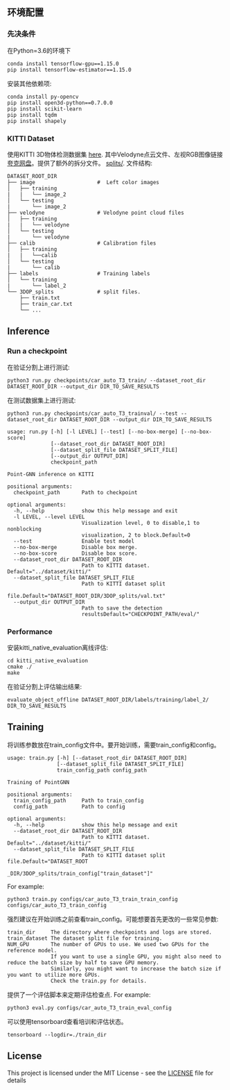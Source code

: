 ## 环境配置

### 先决条件
在Python=3.6的环境下
```
conda install tensorflow-gpu==1.15.0
pip install tensorflow-estimator==1.15.0
```

安装其他依赖项: 
```
conda install py-opencv
pip install open3d-python==0.7.0.0
pip install scikit-learn
pip install tqdm
pip install shapely
```

### KITTI Dataset

使用KITTI 3D物体检测数据集 [here](https://blog.csdn.net/qq_16137569/article/details/118873033). 其中Velodyne点云文件、左视RGB图像链接[夸克网盘](https://pan.quark.cn/s/9f59ca7b5628)。提供了额外的拆分文件。 [splits/](splits). 文件结构:

    DATASET_ROOT_DIR
    ├── image                    #  Left color images
    │   ├── training
    |   |   └── image_2            
    │   └── testing
    |       └── image_2 
    ├── velodyne                 # Velodyne point cloud files
    │   ├── training
    |   |   └── velodyne            
    │   └── testing
    |       └── velodyne 
    ├── calib                    # Calibration files
    │   ├── training
    |   |   └──calib            
    │   └── testing
    |       └── calib 
    ├── labels                   # Training labels
    │   └── training
    |       └── label_2
    └── 3DOP_splits              # split files.
        ├── train.txt
        ├── train_car.txt
        └── ...


## Inference
### Run a checkpoint
在验证分割上进行测试:
```
python3 run.py checkpoints/car_auto_T3_train/ --dataset_root_dir DATASET_ROOT_DIR --output_dir DIR_TO_SAVE_RESULTS
```
在测试数据集上进行测试:
```
python3 run.py checkpoints/car_auto_T3_trainval/ --test --dataset_root_dir DATASET_ROOT_DIR --output_dir DIR_TO_SAVE_RESULTS
```

```
usage: run.py [-h] [-l LEVEL] [--test] [--no-box-merge] [--no-box-score]
              [--dataset_root_dir DATASET_ROOT_DIR]
              [--dataset_split_file DATASET_SPLIT_FILE]
              [--output_dir OUTPUT_DIR]
              checkpoint_path

Point-GNN inference on KITTI

positional arguments:
  checkpoint_path       Path to checkpoint

optional arguments:
  -h, --help            show this help message and exit
  -l LEVEL, --level LEVEL
                        Visualization level, 0 to disable,1 to nonblocking
                        visualization, 2 to block.Default=0
  --test                Enable test model
  --no-box-merge        Disable box merge.
  --no-box-score        Disable box score.
  --dataset_root_dir DATASET_ROOT_DIR
                        Path to KITTI dataset. Default="../dataset/kitti/"
  --dataset_split_file DATASET_SPLIT_FILE
                        Path to KITTI dataset split
                        file.Default="DATASET_ROOT_DIR/3DOP_splits/val.txt"
  --output_dir OUTPUT_DIR
                        Path to save the detection
                        resultsDefault="CHECKPOINT_PATH/eval/"
```
### Performance
安装kitti_native_evaluation离线评估:
```
cd kitti_native_evaluation
cmake ./
make
```
在验证分割上评估输出结果:
```
evaluate_object_offline DATASET_ROOT_DIR/labels/training/label_2/ DIR_TO_SAVE_RESULTS
```

## Training
将训练参数放在train_config文件中。要开始训练，需要train_config和config。
```
usage: train.py [-h] [--dataset_root_dir DATASET_ROOT_DIR]
                [--dataset_split_file DATASET_SPLIT_FILE]
                train_config_path config_path

Training of PointGNN

positional arguments:
  train_config_path     Path to train_config
  config_path           Path to config

optional arguments:
  -h, --help            show this help message and exit
  --dataset_root_dir DATASET_ROOT_DIR
                        Path to KITTI dataset. Default="../dataset/kitti/"
  --dataset_split_file DATASET_SPLIT_FILE
                        Path to KITTI dataset split file.Default="DATASET_ROOT
                        _DIR/3DOP_splits/train_config["train_dataset"]"
```
For example:
```
python3 train.py configs/car_auto_T3_train_train_config configs/car_auto_T3_train_config
```
强烈建议在开始训练之前查看train_config。可能想要首先更改的一些常见参数:
```
train_dir     The directory where checkpoints and logs are stored.
train_dataset The dataset split file for training. 
NUM_GPU       The number of GPUs to use. We used two GPUs for the reference model. 
              If you want to use a single GPU, you might also need to reduce the batch size by half to save GPU memory.
              Similarly, you might want to increase the batch size if you want to utilize more GPUs. 
              Check the train.py for details.               
```
提供了一个评估脚本来定期评估检查点. For example:
```
python3 eval.py configs/car_auto_T3_train_eval_config 
```
可以使用tensorboard查看培训和评估状态。
```
tensorboard --logdir=./train_dir
```

## License

This project is licensed under the MIT License - see the [LICENSE](LICENSE) file for details



